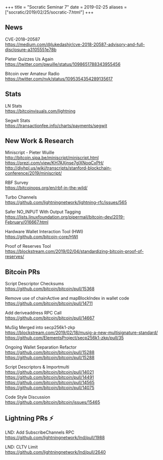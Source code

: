 +++
title = "Socratic Seminar 7"
date = 2019-02-25
aliases = ["socratic/2019/02/25/socratic-7.html"]
+++


## News

CVE-2018–20587  
<https://medium.com/@lukedashjr/cve-2018-20587-advisory-and-full-disclosure-a3105551e78b>

Pieter Quizzes Us Again  
<https://twitter.com/pwuille/status/1098651788343955456>

Bitcoin over Amateur Radio  
<https://twitter.com/nvk/status/1095354354289135617>


## Stats

LN Stats  
<https://bitcoinvisuals.com/lightning>

Segwit Stats  
<https://transactionfee.info/charts/payments/segwit>


## New Work & Research

Miniscript - Pieter Wuille  
<http://bitcoin.sipa.be/miniscript/miniscript.html>  
<https://prezi.com/view/KH7AXjnse7glXNoqCxPH/>  
<http://diyhpl.us/wiki/transcripts/stanford-blockchain-conference/2019/miniscript/>  

RBF Survey  
<https://bitcoinops.org/en/rbf-in-the-wild/>

Turbo Channels  
<https://github.com/lightningnetwork/lightning-rfc/issues/565>

Safer NO_INPUT With Output Tagging  
<https://lists.linuxfoundation.org/pipermail/bitcoin-dev/2019-February/016667.html>

Hardware Wallet Interaction Tool (HWI)  
<https://github.com/bitcoin-core/HWI>

Proof of Reserves Tool  
<https://blockstream.com/2019/02/04/standardizing-bitcoin-proof-of-reserves/>


## Bitcoin PRs

Script Descriptor Checksums  
<https://github.com/bitcoin/bitcoin/pull/15368>

Remove use of chainActive and mapBlockIndex in wallet code  
<https://github.com/bitcoin/bitcoin/pull/14711>

Add deriveaddress RPC Call  
<https://github.com/bitcoin/bitcoin/pull/14667>

MuSig Merged into secp256k1-zkp  
<https://blockstream.com/2019/02/18/musig-a-new-multisignature-standard/>  
<https://github.com/ElementsProject/secp256k1-zkp/pull/35>

Ongoing Wallet Separation Refactor  
<https://github.com/bitcoin/bitcoin/pull/15288>  
<https://github.com/bitcoin/bitcoin/pull/15288>

Script Descriptors & Importmulti  
<https://github.com/bitcoin/bitcoin/pull/14021>  
<https://github.com/bitcoin/bitcoin/pull/14491>  
<https://github.com/bitcoin/bitcoin/pull/14565>  
<https://github.com/bitcoin/bitcoin/pull/14075>  

Code Style Discussion  
<https://github.com/bitcoin/bitcoin/issues/15465>


## Lightning PRs ⚡


LND: Add SubscribeChannels RPC  
<https://github.com/lightningnetwork/lnd/pull/1988>

LND: CLTV Limit  
<https://github.com/lightningnetwork/lnd/pull/2640>

